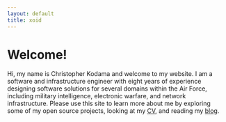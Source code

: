 ```yaml
---
layout: default
title: xoid 
---
```


# Welcome!

Hi, my name is Christopher Kodama and welcome to my website. I am a software and infrastructure engineer with eight years of experience designing software solutions for several domains within the Air Force, including military intelligence, electronic warfare, and network infrastructure. Please use this site to learn more about me by exploring some of my open source projects, looking at my <a href="/cv/">CV</a>, and reading my <a href="/blog/">blog</a>.
